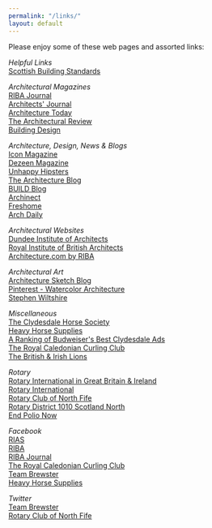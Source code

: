 ```yaml
---
permalink: "/links/"
layout: default
---
```


Please enjoy some of these web pages and assorted links:

*Helpful Links*  
[Scottish Building Standards](http://www.gov.scot/Topics/Built-Environment/Building/Building-standards)  

*Architectural Magazines*  
[RIBA Journal](https://www.ribaj.com)  
[Architects' Journal](https://www.architectsjournal.co.uk)  
[Architecture Today ](http://www.architecturetoday.co.uk)  
[The Architectural Review](http://www.architectural-review.com)  
[Building Design](http://www.bdonline.co.uk)  

*Architecture, Design, News & Blogs*  
[Icon Magazine](http://www.iconeye.com)  
[Dezeen Magazine](http://www.dezeen.com)  
[Unhappy Hipsters](http://www.unhappyhipsters.com)  
[The Architecture Blog](http://www.architectureblog.tumblr.com)  
[BUILD Blog](http://blog.buildllc.com)  
[Archinect](http://www.archinect.com)  
[Freshome](http://www.freshome.com)  
[Arch Daily](http://www.archdaily.com)  

*Architectural Websites*  
[Dundee Institute of Architects](https://www.diadundee.wordpress.com)  
[Royal Institute of British Architects](https://www.rias.org.uk)  
[Architecture.com by RIBA](https://www.architecture.com)  

*Architectural Art*  
[Architecture Sketch Blog](http://architecturesketch.tumblr.com/)  
[Pinterest - Watercolor Architecture](https://www.pinterest.com/explore/watercolor-architecture)  
[Stephen Wiltshire](https://www.stephenwiltshire.co.uk)  

*Miscellaneous*  
[The Clydesdale Horse Society](http:/www.clydesdalehorsesociety.com)  
[Heavy Horse Supplies](http://www.heavyhorsesupplies.co.uk/)  
[A Ranking of Budweiser's Best Clydesdale Ads](http://www.zimbio.com/A+Ranking+of+Budweiser's+Best+Clydesdale+Ads/articles)  
[The Royal Caledonian Curling Club](http://www.royalcaledoniancurlingclub.org)  
[The British & Irish Lions](http://www.lionsrugby.com)  
 
*Rotary*  
[Rotary International in Great Britain & Ireland](http://www.rotarygbi.org)  
[Rotary International](http://www.rotary.org)  
[Rotary Club of North Fife](http://www.northfiferotary.org.uk)  
[Rotary District 1010 Scotland North](http://www.rotary-ribi.org/districts/homepage.php?DistrictNo=1010)  
[End Polio Now](http://www.endpolio.org)

*Facebook*  
[RIAS](https://www.facebook.com/RIASorg)  
[RIBA](https://www.facebook.com/RIBAarchitecture)  
[RIBA Journal](https://www.facebook.com/RIBAJ.London)  
[The Royal Caledonian Curling Club](https://www.facebook.com/royalcaledoniancurlingclub)  
[Team Brewster](https://www.facebook.com/pages/Team-Brewster)  
[Heavy Horse Supplies](https://www.facebook.com/HeavyHorseSupplies)  

*Twitter*  
[Team Brewster](http://www.twitter.com/team_brewster)  
[Rotary Club of North Fife](http://www.twitter.com/northfiferotary)  
